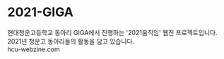 # 2021-GIGA
현대청운고등학교 동아리 GIGA에서 진행하는 '2021움직임' 웹진 프로젝트입니다.<br>
2021년 청운고 동아리들의 활동을 담고 있습니다.<br>
hcu-webzine.com
